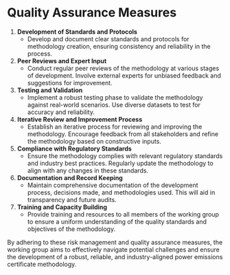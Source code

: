 # Quality Assurance Measures

1. **Development of Standards and Protocols**
   * Develop and document clear standards and protocols for methodology creation, ensuring consistency and reliability in the process.
2. **Peer Reviews and Expert Input**
   * Conduct regular peer reviews of the methodology at various stages of development. Involve external experts for unbiased feedback and suggestions for improvement.
3. **Testing and Validation**
   * Implement a robust testing phase to validate the methodology against real-world scenarios. Use diverse datasets to test for accuracy and reliability.
4. **Iterative Review and Improvement Process**
   * Establish an iterative process for reviewing and improving the methodology. Encourage feedback from all stakeholders and refine the methodology based on constructive inputs.
5. **Compliance with Regulatory Standards**
   * Ensure the methodology complies with relevant regulatory standards and industry best practices. Regularly update the methodology to align with any changes in these standards.
6. **Documentation and Record Keeping**
   * Maintain comprehensive documentation of the development process, decisions made, and methodologies used. This will aid in transparency and future audits.
7. **Training and Capacity Building**
   * Provide training and resources to all members of the working group to ensure a uniform understanding of the quality standards and objectives of the methodology.

By adhering to these risk management and quality assurance measures, the working group aims to effectively navigate potential challenges and ensure the development of a robust, reliable, and industry-aligned power emissions certificate methodology.
